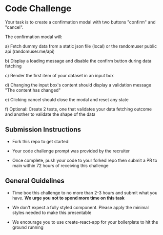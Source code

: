 # Code Challenge

Your task is to create a confirmation modal with two buttons "confirm" and "cancel".

The confirmation modal will:

a) Fetch dummy data from a static json file (local) or the randomuser public api (randomuser.me/api)

b) Display a loading message and disable the confirm button during data fetching

c) Render the first item of your dataset in an input box

d) Changing the input box's content should display a validation message "The content has changed"

e) Clicking cancel should close the modal and reset any state

f) Optional: Create 2 tests, one that validates your data fetching outcome and another to validate the shape of the data

## Submission Instructions

* Fork this repo to get started

* Your code challenge prompt was provided by the recruiter

* Once complete, push your code to your forked repo then submit a PR to main within 72 hours of receiving this challenge

## General Guidelines

* Time box this challenge to no more than 2-3 hours and submit what you have. **We urge you not to spend more time on this task**

* We don't expect a fully styled component. Please apply the minimal styles needed to make this presentable

* We encourage you to use create-react-app for your boilerplate to hit the ground running
